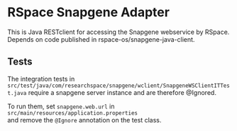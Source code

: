# RSpace Snapgene Adapter

This is Java RESTclient for accessing the Snapgene webservice by RSpace.
Depends on code published in rspace-os/snapgene-java-client.

## Tests
The integration tests in
`src/test/java/com/researchspace/snapgene/wclient/SnapgeneWSClientITTest.java` require a snapgene server
instance and are therefore @Ignored. 

To run them, set `snapgene.web.url` in `src/main/resources/application.properties`  
and remove the `@Ignore` annotation on the test class.